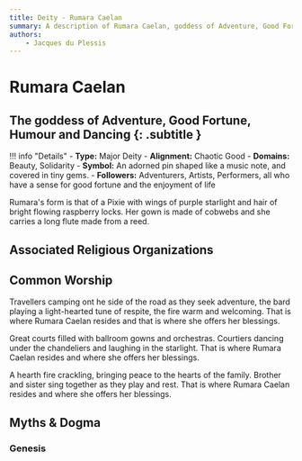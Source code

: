 ```yaml
---
title: Deity - Rumara Caelan
summary: A description of Rumara Caelan, goddess of Adventure, Good Fortune, Humour and Dancing.
authors:
    - Jacques du Plessis
---
```

# Rumara Caelan
## The goddess of Adventure, Good Fortune, Humour and Dancing {: .subtitle }

!!! info "Details"
    - **Type:** Major Deity
    - **Alignment:** Chaotic Good
    - **Domains:** Beauty, Solidarity
    - **Symbol:** An adorned pin shaped like a music note, and covered in tiny gems.
    - **Followers:** Adventurers, Artists, Performers, all who have a sense for good fortune and the enjoyment of life

Rumara's form is that of a Pixie with wings of purple starlight and hair of bright flowing raspberry locks.  Her gown is made of cobwebs and she carries a long flute made from a reed.

## Associated Religious Organizations

## Common Worship
Travellers camping ont he side of the road as they seek adventure, the bard playing a light-hearted tune of respite, the fire warm and welcoming.  That is where Rumara Caelan resides and that is where she offers her blessings.

Great courts filled with ballroom gowns and orchestras. Courtiers dancing under the chandeliers and laughing in the starlight. That is where Rumara Caelan resides and where she offers her blessings.

A hearth fire crackling, bringing peace to the hearts of the family. Brother and sister sing together as they play and rest. That is where Rumara Caelan resides and where she offers her blessings.

## Myths & Dogma
### Genesis